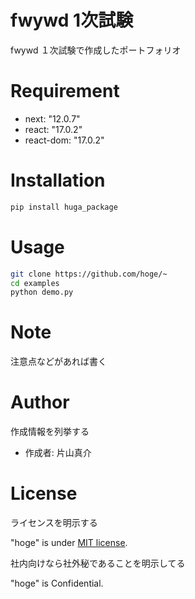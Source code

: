# fwywd 1次試験
 
fwywd １次試験で作成したポートフォリオ
 
 
# Requirement
 
* next: "12.0.7"
* react: "17.0.2"
* react-dom: "17.0.2"
 
# Installation
 
```bash
pip install huga_package
```
 
# Usage
 
```bash
git clone https://github.com/hoge/~
cd examples
python demo.py
```
 
# Note
 
注意点などがあれば書く
 
# Author
 
作成情報を列挙する
 
* 作成者: 片山真介
 
# License
ライセンスを明示する
 
"hoge" is under [MIT license](https://en.wikipedia.org/wiki/MIT_License).
 
社内向けなら社外秘であることを明示してる
 
"hoge" is Confidential.